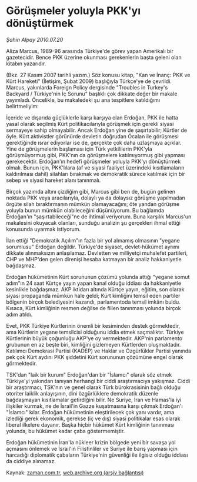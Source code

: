 # Görüşmeler yoluyla PKK'yı dönüştürmek

*Şahin Alpay 2010.07.20*

<td class="columnist-detail">
<p>Aliza Marcus, 1989-96 arasında Türkiye'de görev yapan Amerikalı bir gazetecidir. Bence PKK üzerine okunması gerekenlerin başta geleni olan kitabın yazarıdır.</p>
<p>
<div id="haberMetinDiv">
<p>(Bkz. 27 Kasım 2007 tarihli yazım.) Söz konusu kitap, "Kan ve İnanç: PKK ve Kürt Hareketi" (İletişim, Şubat 2009) başlığıyla Türkçe'ye de çevrildi. Marcus, yakınlarda Foreign Policy dergisinde "Troubles in Turkey's Backyard / Türkiye'nin İç Sorunu" başlıklı çok dikkate değer bir makale yayımladı. Öncelikle, bu makaledeki şu ana tespitlere katıldığımı belirtmeliyim:
<p>İçeride ve dışarıda güçlüklerle karşı karşıya olan Erdoğan, PKK ile hatta yasal olarak seçilmiş Kürt politikacılarıyla görüşmek için gerekli siyasi sermayeye sahip olmayabilir. Ancak Erdoğan yine de şaşırtabilir; Kürtler de öyle. Kürt aktivistler görünürde devletin doğrudan Öcalan ile görüşmesi gerektiğinde ısrar ediyorlar ise de, gerçekte çok daha uzlaşmaya açıklar. Yine de görüşmelerin başlaması için Türk yetkililerin PKK'yla görüşmüyormuş gibi, PKK'nın da görüşmelere katılmıyormuş gibi yapması gerekecektir. Erdoğan'ın hedefi görüşmeler yoluyla PKK'yı dönüştürmek olmalı. Bunun için, PKK'lılara (af ve siyasi faaliyet üzerindeki kısıtlamaların kaldırılması dahil) silahları bırakmak ve demokratik sürece katılmak için bir sebep ve siyasi hareket alanı tanınmalı.
<p>Birçok yazımda altını çizdiğim gibi, Marcus gibi ben de, bugün gelinen noktada PKK veya aracılarıyla, dolaylı ya da dolaysız görüşme yapılmadan örgüte silah bıraktırmanın mümkün olamayacağını; öte yandan görüşme yoluyla bunun mümkün olabileceğini düşünüyorum. Bu bağlamda Erdoğan'ın "şaşırtabileceği"ne de ihtimal veriyorum. Buna karşılık Marcus'un makalesini okuyacak olanları, sunduğu analizin şu gerçekleri ihmal ettiği konusunda uyarmak istiyorum.
<p>İlan ettiği "Demokratik Açılım"ın fazla bir yol almamış olmasının "yegane sorumlusu" Erdoğan değildir. Türkiye'de siyaset, devlet-hükümet ayrımı dikkate alınmaksızın anlaşılamaz. Devletten ve milliyetçi muhalefet partileri, CHP ve MHP'den gelen direnişi hesaba katmayan bir analiz hakkaniyetle bağdaşmaz.
<p>Erdoğan hükümetinin Kürt sorununun çözümü yolunda attığı "yegane somut adım"ın 24 saat Kürtçe yayın yapan kanal olduğu iddiası da hakkaniyetle kesinlikle bağdaşmaz. AKP iktidarı altında Kürtçe yayın, eğitim, son olarak siyasi propaganda mümkün hale geldi; Kürt kimliğini temsil eden partiler bölgenin birçok belediyesini kazandı, parlamentoda temsil imkânı buldu. Kısaca, Kürt kimliğinin resmen değilse de fiilen tanınması yolunda birçok adım atıldı.
<p>Evet, PKK Türkiye Kürtlerinin önemli bir kesiminden destek görmektedir, ama Kürtlerin yegane temsilcisi olduğunu iddia etmek saçmalıktır. Türkiye Kürtlerinin büyük çoğunluğu AKP'ye oy vermektedir. AKP'nin parlamento grubunun en az beşte biri, kimliğini gizlemeyen Kürtlerden oluşmaktadır. Katılımcı Demokrasi Partisi (KADEP) ve Haklar ve Özgürlükler Partisi yanında pek çok Kürt aydını PKK şiddetini Kürt sorununun çözümüne engel olarak görmektedir.
<p>TSK'dan "laik bir kurum" Erdoğan'dan bir "İslamcı" olarak söz etmek Türkiye'yi yakından tanıyan herhangi bir ciddi araştırmacıya yakışmaz. Ciddi bir araştırmacı, TSK'nın ve genel olarak Türk bürokrasisinin bağlı olduğu otoriter laiklik anlayışının, dini özgürlüklere demokratik düzenle bağdaşmayan kısıtlamalar getirdiğini bilir. Ne Suriye, İran ve Hamas'la iyi ilişkiler kurmak, ne de İsrail'in Gazze kuşatmasına karşı çıkmak Erdoğan'ı "İslamcı" kılar. Erdoğan hükümetinin eleştirilecek çok yanı vardır, ama izlediği gerek ekonomik, gerekse (iç ve dış) siyasi politikalar esas olarak liberal ilkelere dayanır. Başka hiçbir hükümet Kürt kimliğinin tanınması yolunda, bu hükümet kadar çaba göstermemiştir.
<p>Erdoğan hükümetinin İran'la nükleer krizin bölgede yeni bir savaşa yol açmasını önlemek ve İsrail'in Filistinliler ve Suriye ile barış yapması için harcadığı diplomatik çabaların Türkiye'nin güvenliği ile ilgisiz olduğu iddiası da ciddiye alınamaz.</p></p></p></p></p></p></p></p></div>
</p>
<a href="http://web.archive.org/web/20110106010452/mailto:s.alpay@zaman.com.tr">
</a></td>

Kaynak: [zaman.com.tr](http://zaman.com.tr/yazar.do?yazino=1006757), [web.archive.org (arşiv bağlantısı)](http://web.archive.org/web/20110106010452/http://www.zaman.com.tr/yazar.do?yazino=1006757)
